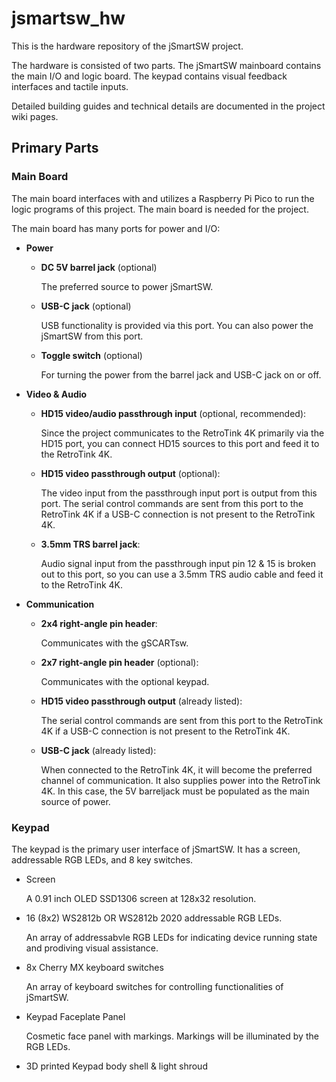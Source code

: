 # jsmartsw_hw

This is the hardware repository of the jSmartSW project.

The hardware is consisted of two parts. The jSmartSW mainboard contains the main I/O and logic board. The keypad contains visual feedback interfaces and tactile inputs.

Detailed building guides and technical details are documented in the project wiki pages.

## Primary Parts

### Main Board

The main board interfaces with and utilizes a Raspberry Pi Pico to run the logic programs of this project. The main board is needed for the project.

The main board has many ports for power and I/O:
- **Power**
  - **DC 5V barrel jack** (optional)

    The preferred source to power jSmartSW.
    
  - **USB-C jack** (optional)
 
    USB functionality is provided via this port. You can also power the jSmartSW from this port.

  - **Toggle switch** (optional)
    
    For turning the power from the barrel jack and USB-C jack on or off.
    
 
- **Video & Audio**
  - **HD15 video/audio passthrough input** (optional, recommended):
    
    Since the project communicates to the RetroTink 4K primarily via the HD15 port, you can connect HD15 sources to this port and feed it to the RetroTink 4K.
    
  - **HD15 video passthrough output** (optional):
    
    The video input from the passthrough input port is output from this port. The serial control commands are sent from this port to the RetroTink 4K if a USB-C connection is not present to the RetroTink 4K.
    
  - **3.5mm TRS barrel jack**:
    
    Audio signal input from the passthrough input pin 12 & 15 is broken out to this port, so you can use a 3.5mm TRS audio cable and feed it to the RetroTink 4K.
    

- **Communication**
  - **2x4 right-angle pin header**:
  
    Communicates with the gSCARTsw.
    
  - **2x7 right-angle pin header** (optional):

    Communicates with the optional keypad.
    
  - **HD15 video passthrough output** (already listed):

    The serial control commands are sent from this port to the RetroTink 4K if a USB-C connection is not present to the RetroTink 4K.
    
  - **USB-C jack** (already listed):

    When connected to the RetroTink 4K, it will become the preferred channel of communication. It also supplies power into the RetroTink 4K. In this case, the 5V barreljack must be populated as the main source of power.

### Keypad

The keypad is the primary user interface of jSmartSW. It has a screen, addressable RGB LEDs, and 8 key switches.

- Screen

  A 0.91 inch OLED SSD1306 screen at 128x32 resolution.

- 16 (8x2) WS2812b OR WS2812b 2020 addressable RGB LEDs.

  An array of addressabvle RGB LEDs for indicating device running state and prodiving visual assistance.
  
- 8x Cherry MX keyboard switches

  An array of keyboard switches for controlling functionalities of jSmartSW.

- Keypad Faceplate Panel

  Cosmetic face panel with markings. Markings will be illuminated by the RGB LEDs.

- 3D printed Keypad body shell & light shroud
